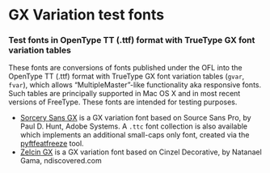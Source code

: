 # GX Variation test fonts
### Test fonts in OpenType TT (.ttf) format with TrueType GX font variation tables

These fonts are conversions of fonts published under the OFL into the OpenType TT (.ttf) format with TrueType GX font variation tables (`gvar`, `fvar`), which allows “MultipleMaster”-like functionality aka responsive fonts. Such tables are principally supported in Mac OS X and in most recent versions of FreeType. These fonts are intended for testing purposes. 

* [Sorcery Sans GX](./SorcerySans-OFL) is a GX variation font based on Source Sans Pro, by Paul D. Hunt, Adobe Systems. A `.ttc` font collection is also available which implements an additional small-caps only font, created via the [pyftfeatfreeze](https://github.com/twardoch/fonttools-utils/tree/master/pyftfeatfreeze) tool.
* [Zelcin GX](./ZelcinGX-OFL) is a GX variation font based on Cinzel Decorative, by Natanael Gama, ndiscovered.com

